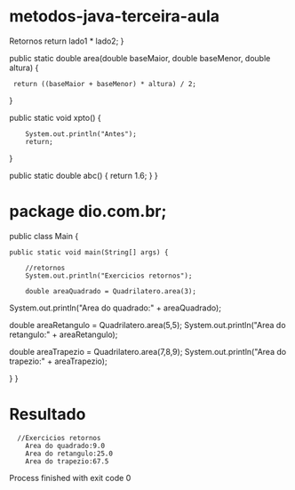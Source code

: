 # metodos-java-terceira-aula
Retornos
return  lado1 * lado2;
}

 public static double area(double baseMaior, double baseMenor, double altura) {

     return ((baseMaior + baseMenor) * altura) / 2;
 }

 public static void xpto() {

        System.out.println("Antes");
        return;
 }

   public static double abc() {
        return 1.6;
   }
}

# package dio.com.br;

public class Main {

    public static void main(String[] args) {

        //retornos
        System.out.println("Exercicios retornos");

        double areaQuadrado = Quadrilatero.area(3);
System.out.println("Area do quadrado:" + areaQuadrado);

double areaRetangulo = Quadrilatero.area(5,5);
System.out.println("Area do retangulo:" + areaRetangulo);

double areaTrapezio = Quadrilatero.area(7,8,9);
System.out.println("Area do trapezio:" + areaTrapezio);

 }
}

# Resultado
      //Exercicios retornos
        Area do quadrado:9.0
        Area do retangulo:25.0
        Area do trapezio:67.5

Process finished with exit code 0
